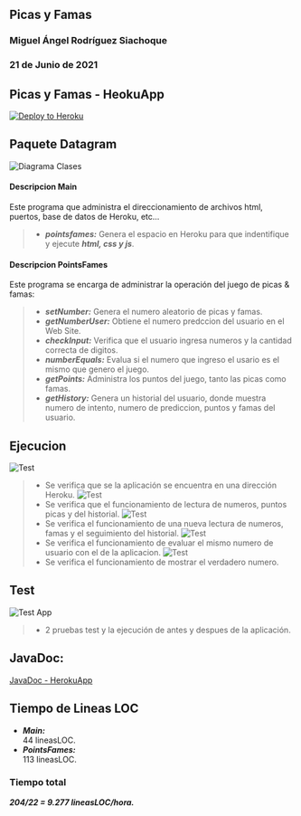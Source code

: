 ## Picas y Famas
### Miguel Ángel Rodríguez Siachoque
### 21 de Junio de 2021

## Picas y Famas - HeokuApp
[![Deploy to Heroku](https://www.herokucdn.com/deploy/button.png)](https://sleepy-beyond-01986.herokuapp.com/pointsfames)

## Paquete Datagram
![Diagrama Clases](Images/DiagramClass.PNG)<br>
#### Descripcion Main
Este programa que administra el direccionamiento de archivos html, puertos, base de datos de Heroku, etc...
> - ___pointsfames:___ Genera el espacio en Heroku para que indentifique y ejecute ___html, css y js___.
#### Descripcion PointsFames
Este programa se encarga de administrar la operación del juego de picas & famas:
> - ___setNumber:___ Genera el numero aleatorio de picas y famas.
> - ___getNumberUser:___ Obtiene el numero predccion del usuario en el Web Site.
> - ___checkInput:___ Verifica que el usuario ingresa numeros y la cantidad correcta de digitos.
> - ___numberEquals:___ Evalua si el numero que ingreso el usario es el mismo que genero el juego.
> - ___getPoints:___ Administra los puntos del juego, tanto las picas como famas.
> - ___getHistory:___ Genera un historial del usuario, donde muestra numero de intento, numero de prediccion, puntos y famas del usuario.

## Ejecucion
![Test](Images/Test1.PNG)<br>
> - Se verifica que se la aplicación se encuentra en una dirección Heroku. 
![Test](Images/Test2.PNG)<br>
> - Se verifica que el funcionamiento de lectura de numeros, puntos picas y del historial.
![Test](Images/Test3.PNG)<br>
> - Se verifica el funcionamiento de una nueva lectura de numeros, famas y el seguimiento del historial.
![Test](Images/Test4.PNG)<br>
> - Se verifica el funcionamiento de evaluar el mismo numero de usuario con el de la aplicacion.
![Test](Images/Test5.PNG)<br>
> - Se verifica el funcionamiento de mostrar el verdadero numero.

## Test
![Test App](Images/Test0.PNG)<br>
> - 2 pruebas test y la ejecución de antes y despues de la aplicación.

## JavaDoc:
[JavaDoc - HerokuApp](JavaDoc/index.html)

## Tiempo de Lineas LOC
- ___Main:___<br>
44 lineasLOC.<br>
- ___PointsFames:___<br>
113 lineasLOC.<br>
### Tiempo total
___204/22 = 9.277 lineasLOC/hora.___
